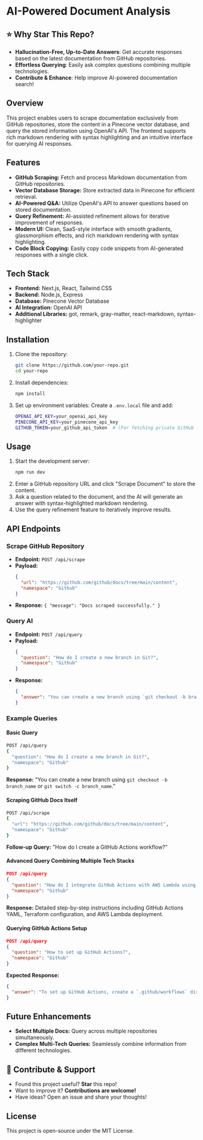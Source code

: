 # AI-Powered Document Analysis

## ⭐ Why Star This Repo?
- **Hallucination-Free, Up-to-Date Answers**: Get accurate responses based on the latest documentation from GitHub repositories.
- **Effortless Querying**: Easily ask complex questions combining multiple technologies.
- **Contribute & Enhance**: Help improve AI-powered documentation search!

## Overview
This project enables users to scrape documentation exclusively from GitHub repositories, store the content in a Pinecone vector database, and query the stored information using OpenAI's API. The frontend supports rich markdown rendering with syntax highlighting and an intuitive interface for querying AI responses.

## Features
- **GitHub Scraping:** Fetch and process Markdown documentation from GitHub repositories.
- **Vector Database Storage:** Store extracted data in Pinecone for efficient retrieval.
- **AI-Powered Q&A:** Utilize OpenAI's API to answer questions based on stored documentation.
- **Query Refinement:** AI-assisted refinement allows for iterative improvement of responses.
- **Modern UI:** Clean, SaaS-style interface with smooth gradients, glassmorphism effects, and rich markdown rendering with syntax highlighting.
- **Code Block Copying:** Easily copy code snippets from AI-generated responses with a single click.

## Tech Stack
- **Frontend:** Next.js, React, Tailwind CSS  
- **Backend:** Node.js, Express  
- **Database:** Pinecone Vector Database  
- **AI Integration:** OpenAI API  
- **Additional Libraries:** got, remark, gray-matter, react-markdown, syntax-highlighter  

## Installation
1. Clone the repository:
   ```sh
   git clone https://github.com/your-repo.git
   cd your-repo
   ```
2. Install dependencies:
   ```sh
   npm install
   ```
3. Set up environment variables:
   Create a `.env.local` file and add:
   ```sh
   OPENAI_API_KEY=your_openai_api_key
   PINECONE_API_KEY=your_pinecone_api_key
   GITHUB_TOKEN=your_github_api_token  # (For fetching private GitHub repos)
   ```

## Usage
1. Start the development server:
   ```sh
   npm run dev
   ```
2. Enter a GitHub repository URL and click "Scrape Document" to store the content.
3. Ask a question related to the document, and the AI will generate an answer with syntax-highlighted markdown rendering.
4. Use the query refinement feature to iteratively improve results.

## API Endpoints
### Scrape GitHub Repository
- **Endpoint:** `POST /api/scrape`
- **Payload:**
  ```json
  {
    "url": "https://github.com/github/docs/tree/main/content",
    "namespace": "Github"
  }
  ```
- **Response:** `{ "message": "Docs scraped successfully." }`

### Query AI
- **Endpoint:** `POST /api/query`
- **Payload:**
  ```json
  {
    "question": "How do I create a new branch in Git?",
    "namespace": "Github"
  }
  ```
- **Response:**
  ```json
  {
    "answer": "You can create a new branch using `git checkout -b branch_name` or `git switch -c branch_name`."
  }
  ```

### Example Queries
#### Basic Query
```sh
POST /api/query
{
  "question": "How do I create a new branch in Git?",
  "namespace": "Github"
}
```
**Response:** "You can create a new branch using `git checkout -b branch_name` or `git switch -c branch_name`."

#### Scraping GitHub Docs Itself
```sh
POST /api/scrape
{
  "url": "https://github.com/github/docs/tree/main/content",
  "namespace": "Github"
}
```
**Follow-up Query:** "How do I create a GitHub Actions workflow?"

#### Advanced Query Combining Multiple Tech Stacks
```json
POST /api/query
{
  "question": "How do I integrate GitHub Actions with AWS Lambda using Terraform?",
  "namespace": "Github"
}
```
**Response:** Detailed step-by-step instructions including GitHub Actions YAML, Terraform configuration, and AWS Lambda deployment.

#### Querying GitHub Actions Setup
```json
POST /api/query
{
  "question": "How to set up GitHub Actions?",
  "namespace": "Github"
}
```
**Expected Response:**
```json
{
  "answer": "To set up GitHub Actions, create a `.github/workflows` directory in your repository and add a YAML file (e.g., `ci.yml`) inside it. Define your workflow steps, including triggers, jobs, and actions."
}
```

## Future Enhancements
- **Select Multiple Docs:** Query across multiple repositories simultaneously.
- **Complex Multi-Tech Queries:** Seamlessly combine information from different technologies.

## 🌟 Contribute & Support
- Found this project useful? **Star** this repo!
- Want to improve it? **Contributions are welcome!**
- Have ideas? Open an issue and share your thoughts!

## License
This project is open-source under the MIT License.
```

